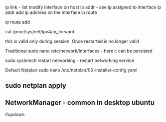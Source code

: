 ip link - list modify interface on host
ip addr - see ip assigned to interface
ip addr add ip address on the interface
ip route

ip route add

cat /proc/sys/net/ipv4/ip_forward

this is valid only during session. Once restarted is no longer valid 

Traditional
sudo nano /etc/network/interfaces - here it can be persisted

sudo systemctl restart networking - restart networking service

Default Netplan
sudo nano /etc/netplan/00-installer-config.yaml

sudo netplan apply
---------
NetworkManager - common in desktop ubuntu
-------

ifupdown 